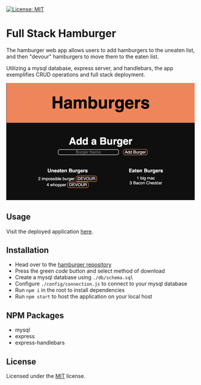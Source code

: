 [![License: MIT](https://img.shields.io/badge/License-MIT-blue.svg)](https://opensource.org/licenses/MIT)

# Full Stack Hamburger

The hamburger web app allows users to add hamburgers to the uneaten list, and then "devour" hamburgers to move them to the eaten list.

Utilizing a mysql database, express server, and handlebars, the app exemplifies CRUD operations and full stack deployment.

![Application Screenshot](./public/screenshot.png)

## Usage

Visit the deployed application [here](https://rocky-woodland-85750.herokuapp.com/).

## Installation

- Head over to the [hamburger repository](https://github.com/roccomaniscalco/hamburger)
- Press the green _code_ button and select method of download
- Create a mysql database using `./db/schema.sql`
- Configure `./config/connection.js` to connect to your mysql database
- Run `npm i` in the root to install dependencies
- Run `npm start` to host the application on your local host

## NPM Packages

- mysql 
- express
- express-handlebars

## License

Licensed under the [MIT](https://opensource.org/licenses/MIT) license.
